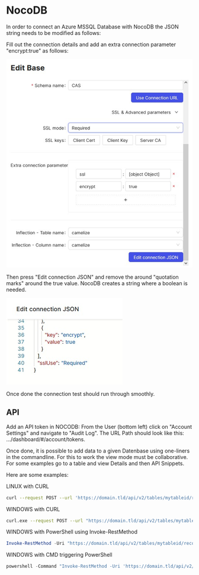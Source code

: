 # NocoDB

In order to connect an Azure MSSQL Database with NocoDB the JSON string needs to be modified as follows:

Fill out the connection details and add an extra connection parameter "encrypt:true" as follows:

![NocoDB](_nocodb1.jpg)

Then press "Edit connection JSON" and remove the around "quotation marks" around the true value. NocoDB creates a string where a boolean is needed.

![NocoDB](_nocodb2.jpg)

Once done the connection test should run through smoothly.

## API

Add an API token in NOCODB: From the User (bottom left) click on "Account Settings" and navigate to "Audit Log". The URL Path should look like this: .../dashboard/#/account/tokens.

Once done, it is possible to add data to a given Datenbase using one-liners in the commandline. For this to work the view mode must be collaborative. For some examples go to a table and view Details and then API Snippets.

Here are some examples:

LINUX with CURL

```sh
curl --request POST --url 'https://domain.tld/api/v2/tables/mytableid/records?offset=0&limit=25&where=&viewId=myviewid' --header 'xc-token: mytextismypassword' --header 'Content-Type: application/json' --data '{"Title":"TitleValue", "GamePage":"InputValue"}' | jq '.'
```

WINDOWS with CURL

```sh
curl.exe --request POST --url "https://domain.tld/api/v2/tables/mytableid/records?offset=0&limit=25&where=&viewId=myviewid" --header "xc-token: mytextismypassword" --header "Content-Type: application/json" --data "{\"Title\":\"TitleValue\", \"GamePage\":\"InputValue\"}"
```

WINDOWS with PowerShell using Invoke-RestMethod

```ps1
Invoke-RestMethod -Uri "https://domain.tld/api/v2/tables/mytableid/records?offset=0&limit=25&where=&viewId=myviewid" -Method POST -Headers @{"xc-token" = "mytextismypassword"; "Content-Type" = "application/json"} -Body '{"Title":"TitleValue","GamePage":"InputValue"}'
```

WINDOWS with CMD triggering PowerShell

```ps1
powershell -Command "Invoke-RestMethod -Uri 'https://domain.tld/api/v2/tables/mytableid/records?offset=0&limit=25&where=&viewId=myviewid' -Method POST -Headers @{ 'xc-token' = 'mytextismypassword'; 'Content-Type' = 'application/json' } -Body '{\"Title\":\"TitleValue\",\"GamePage\":\"InputValue\"}'"
```
